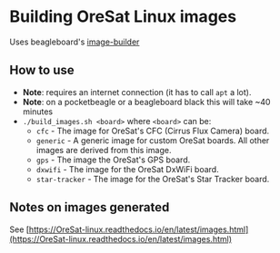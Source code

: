 # Building OreSat Linux images

Uses beagleboard's [image-builder](https://github.com/beagleboard/image-builder)

## How to use

- **Note**: requires an internet connection (it has to call `apt` a lot).
- **Note**: on a pocketbeagle or a beagleboard black this will take ~40 minutes
- `./build_images.sh <board>` where `<board>` can be:
  - `cfc` - The image for OreSat's CFC (Cirrus Flux Camera) board.
  - `generic` - A generic image for custom OreSat boards. All other images are
derived from this image.
  - `gps` - The image the OreSat's GPS board.
  - `dxwifi` - The image for the OreSat DxWiFi board.
  - `star-tracker` - The image for the OreSat's Star Tracker board.

## Notes on images generated

See [https://OreSat-linux.readthedocs.io/en/latest/images.html](https://OreSat-linux.readthedocs.io/en/latest/images.html)
